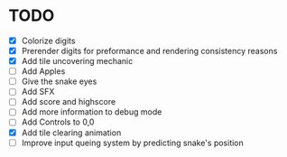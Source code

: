 # TODO

 - [x] Colorize digits
 - [x] Prerender digits for preformance and rendering consistency reasons
 - [x] Add tile uncovering mechanic
 - [ ] Add Apples
 - [ ] Give the snake eyes
 - [ ] Add SFX
 - [ ] Add score and highscore
 - [ ] Add more information to debug mode
 - [ ] Add Controls to 0,0
 - [x] Add tile clearing animation
 - [ ] Improve input queing system by predicting snake's position
